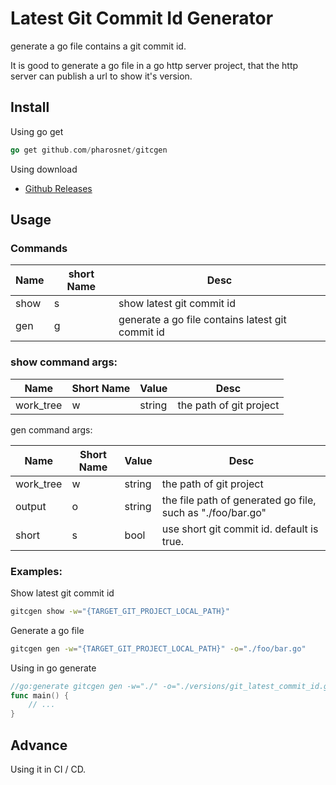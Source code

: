 # Latest Git Commit Id Generator 
generate a go file contains a git commit id.

It is good to generate a go file in a go http server project, that the http server can publish a url to show it's version.

## Install
Using go get
```go
go get github.com/pharosnet/gitcgen
```

Using download
* [Github Releases](https://github.com/pharosnet/gitcgen/releases)


## Usage

### Commands

| Name | short Name | Desc                                             |
| ---- | ---------- | ------------------------------------------------ |
| show | s          | show latest git commit id                        |
| gen  | g          | generate a go file contains latest git commit id |

### show command args:

| Name      | Short Name | Value  | Desc                    |
| --------- | ---------- | ------ | ----------------------- |
| work_tree | w          | string | the path of git project |

gen command args:

| Name      | Short Name | Value  | Desc                                                       |
| --------- | ---------- | ------ | ---------------------------------------------------------- |
| work_tree | w          | string | the path of git project                                    |
| output    | o          | string | the file path of generated go file, such as "./foo/bar.go" |
| short     | s          | bool   | use short git commit id. default is true.                  |



### Examples:

Show latest git commit id

```bash
gitcgen show -w="{TARGET_GIT_PROJECT_LOCAL_PATH}"
```

Generate a go file
```bash
gitcgen gen -w="{TARGET_GIT_PROJECT_LOCAL_PATH}" -o="./foo/bar.go"
```

Using in go generate

```go
//go:generate gitcgen gen -w="./" -o="./versions/git_latest_commit_id.go"
func main() {
    // ...
}
```

## Advance

Using it in CI / CD.